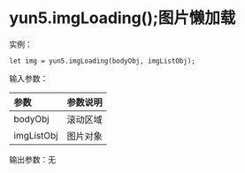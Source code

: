 # yun5.imgLoading\(\);图片懒加载

实例：

```text
let img = yun5.imgLoading(bodyObj, imgListObj);
```

输入参数：

| 参数 | 参数说明 |
| :--- | :--- |
| bodyObj | 滚动区域 |
| imgListObj | 图片对象 |

输出参数：无

